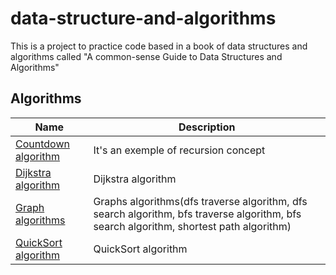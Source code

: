 # data-structure-and-algorithms

This is a project to practice code based in a book of data structures and algorithms called "A common-sense Guide to Data Structures and Algorithms"

## Algorithms

| Name                                                    | Description                                                                                                                            |
| ------------------------------------------------------- | -------------------------------------------------------------------------------------------------------------------------------------- |
| [Countdown algorithm](/algorithms/countdown.js)         | It's an exemple of recursion concept                                                                                                   |
| [Dijkstra algorithm](/algorithms/DijkstrasAlgorithm.js) | Dijkstra algorithm                                                                                                                     |
| [Graph algorithms](/algorithms/Graphs.js)               | Graphs algorithms(dfs traverse algorithm, dfs search algorithm, bfs traverse algorithm, bfs search algorithm, shortest path algorithm) |
| [QuickSort algorithm](/algorithms/quicksort.js)         | QuickSort algorithm                                                                                                                    |
